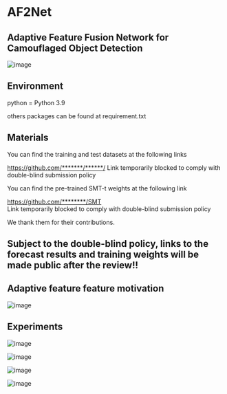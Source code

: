 # AF2Net

## Adaptive Feature Fusion Network for Camouflaged Object Detection

![image](https://github.com/user-attachments/assets/2093c4e1-5410-4dec-8426-bb99e75093ad)



## Environment
python = Python 3.9

others packages can be found at requirement.txt
## Materials
You can find the training and test datasets at the following links

https://github.com/*******/******/  Link temporarily blocked to comply with double-blind submission policy

You can find the pre-trained SMT-t weights at the following link

https://github.com/********/SMT  
Link temporarily blocked to comply with double-blind submission policy

We thank them for their contributions.


## Subject to the double-blind policy, links to the forecast results and training weights will be made public after the review!!

## Adaptive feature feature motivation

![image](https://github.com/user-attachments/assets/39afd7c7-bdd9-48ff-b0a9-3492d171ad6e)



## Experiments

![image](https://github.com/user-attachments/assets/475e3f2a-6515-4548-8dc5-a36df50c5f07)


![image](https://github.com/user-attachments/assets/50c8d73b-3f8c-407e-811e-29515d6113d2)


![image](https://github.com/user-attachments/assets/9913a4eb-f9f3-4d77-b180-78326608d701)


![image](https://github.com/user-attachments/assets/827f8e5d-09a7-4445-a512-6345ceabef6b)


